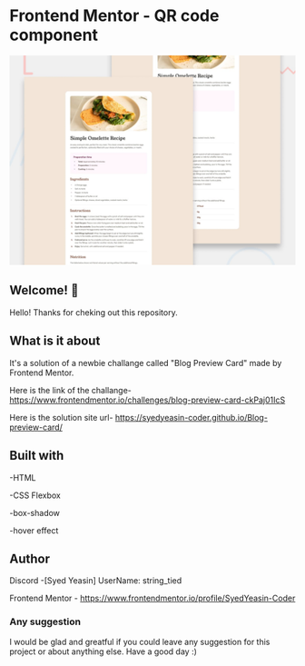 # Frontend Mentor - QR code component

![Design preview for the QR code component coding challenge](./design/preview.jpg)

## Welcome! 👋

Hello! Thanks for cheking out this repository.

## What is it about

It's a solution of a newbie challange called "Blog Preview Card" made by Frontend Mentor.

Here is the link of the challange-
https://www.frontendmentor.io/challenges/blog-preview-card-ckPaj01IcS

Here is the solution site url-
https://syedyeasin-coder.github.io/Blog-preview-card/

## Built with

-HTML

-CSS Flexbox

-box-shadow

-hover effect

## Author

Discord -[Syed Yeasin] UserName: string_tied

Frontend Mentor - https://www.frontendmentor.io/profile/SyedYeasin-Coder

### Any suggestion

I would be glad and greatful if you could leave any suggestion for this project or about anything else. Have a good day :)
